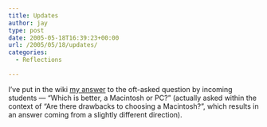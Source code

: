 ```yaml
---
title: Updates
author: jay
type: post
date: 2005-05-18T16:39:23+00:00
url: /2005/05/18/updates/
categories:
  - Reflections

---
```

I’ve put in the wiki [my answer][1] to the oft-asked question by incoming students — “Which is better, a Macintosh or PC?” (actually asked within the context of “Are there drawbacks to choosing a Macintosh?”, which results in an answer coming from a slightly different direction).

 [1]: //people.engr.ncsu.edu/jayoung/site/pages/default/macintosh-or-pc"